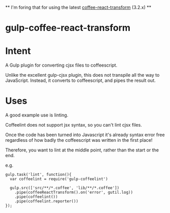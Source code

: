 ** I'm foring that for using the latest [coffee-react-transform](https://github.com/jsdf/coffee-react-transform) (3.2.x) **

gulp-coffee-react-transform
===========================

Intent
======

A Gulp plugin for converting cjsx files to coffeescript.

Unlike the excellent gulp-cjsx plugin, this does not transpile all the way to JavaScript. Instead, it converts to coffeescript, and pipes the result out.

Uses
====

A good example use is linting.

Coffeelint does not support jsx syntax, so you can't lint cjsx files.

Once the code has been turned into Javascript it's already syntax error free regardless of how badly the coffeescript was written in the first place!

Therefore, you want to lint at the middle point, rather than the start or the end.

e.g.

```
gulp.task('lint', function(){
  var coffeelint = require('gulp-coffeelint')

  gulp.src(['src/**/*.coffee', 'lib/**/*.coffee'])
    .pipe(coffeeReactTransform().on('error', gutil.log))
    .pipe(coffeelint())
    .pipe(coffeelint.reporter())
});
```
